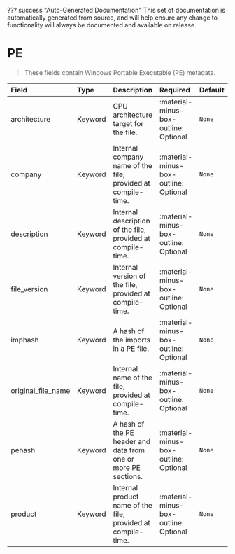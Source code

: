 ??? success "Auto-Generated Documentation"
    This set of documentation is automatically generated from source, and will help ensure any change to functionality will always be documented and available on release.

# PE

> These fields contain Windows Portable Executable (PE) metadata.

| Field | Type | Description | Required | Default |
| :--- | :--- | :--- | :--- | :--- |
| architecture | Keyword | CPU architecture target for the file. | :material-minus-box-outline: Optional | `None` |
| company | Keyword | Internal company name of the file, provided at compile-time. | :material-minus-box-outline: Optional | `None` |
| description | Keyword | Internal description of the file, provided at compile-time. | :material-minus-box-outline: Optional | `None` |
| file_version | Keyword | Internal version of the file, provided at compile-time. | :material-minus-box-outline: Optional | `None` |
| imphash | Keyword | A hash of the imports in a PE file. | :material-minus-box-outline: Optional | `None` |
| original_file_name | Keyword | Internal name of the file, provided at compile-time. | :material-minus-box-outline: Optional | `None` |
| pehash | Keyword | A hash of the PE header and data from one or more PE sections. | :material-minus-box-outline: Optional | `None` |
| product | Keyword | Internal product name of the file, provided at compile-time. | :material-minus-box-outline: Optional | `None` |

